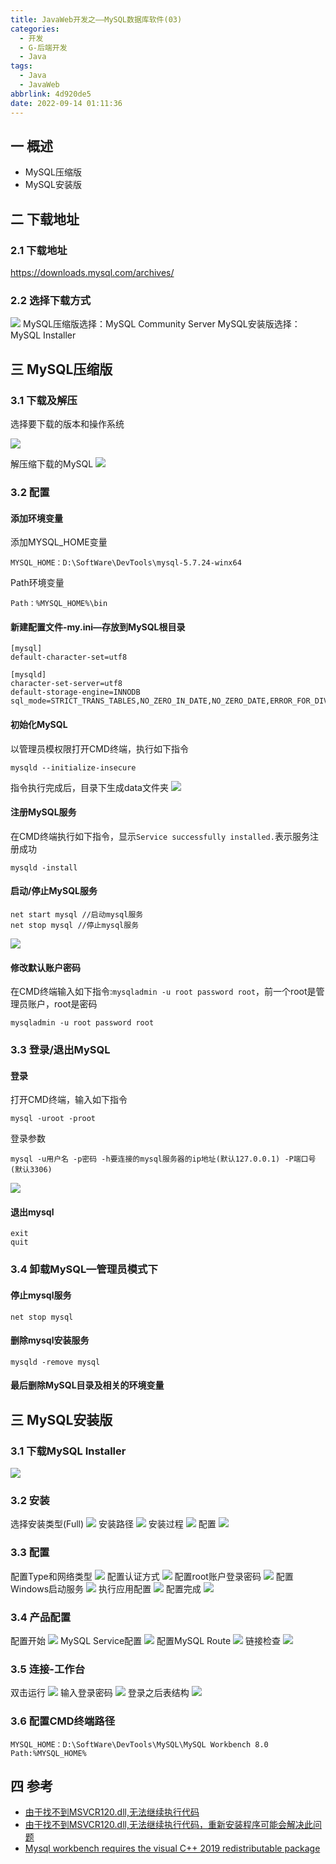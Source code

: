 ```yaml
---
title: JavaWeb开发之——MySQL数据库软件(03)
categories:
  - 开发
  - G-后端开发
  - Java
tags:
  - Java
  - JavaWeb
abbrlink: 4d920de5
date: 2022-09-14 01:11:36
---
```

## 一 概述

* MySQL压缩版
* MySQL安装版

<!--more-->

## 二 下载地址

### 2.1 下载地址

https://downloads.mysql.com/archives/

### 2.2 选择下载方式
![][1]
MySQL压缩版选择：MySQL Community Server
MySQL安装版选择：MySQL Installer

## 三 MySQL压缩版

### 3.1 下载及解压

选择要下载的版本和操作系统

![][2]

解压缩下载的MySQL 
![][3]

### 3.2 配置

#### 添加环境变量

添加MYSQL_HOME变量

```
MYSQL_HOME：D:\SoftWare\DevTools\mysql-5.7.24-winx64
```

Path环境变量

```
Path：%MYSQL_HOME%\bin
```

#### 新建配置文件-my.ini—存放到MySQL根目录

```
[mysql]
default-character-set=utf8

[mysqld]
character-set-server=utf8
default-storage-engine=INNODB
sql_mode=STRICT_TRANS_TABLES,NO_ZERO_IN_DATE,NO_ZERO_DATE,ERROR_FOR_DIVISION_BY_ZERO,NO_AUTO_CREATE_USER,NO_ENGINE_SUBSTITUTION
```

#### 初始化MySQL

以管理员模权限打开CMD终端，执行如下指令

```
mysqld --initialize-insecure
```

指令执行完成后，目录下生成data文件夹
![][4]

#### 注册MySQL服务

在CMD终端执行如下指令，显示`Service successfully installed.`表示服务注册成功

```
mysqld -install
```

#### 启动/停止MySQL服务

```
net start mysql //启动mysql服务
net stop mysql //停止mysql服务
```

![][5]

#### 修改默认账户密码

在CMD终端输入如下指令:`mysqladmin -u root password root`，前一个root是管理员账户，root是密码

```
mysqladmin -u root password root
```

### 3.3 登录/退出MySQL

#### 登录

打开CMD终端，输入如下指令

```
mysql -uroot -proot
```

登录参数

```
mysql -u用户名 -p密码 -h要连接的mysql服务器的ip地址(默认127.0.0.1) -P端口号(默认3306)
```

![][6]

#### 退出mysql

```
exit
quit
```

### 3.4 卸载MySQL—管理员模式下

#### 停止mysql服务

```
net stop mysql
```

#### 删除mysql安装服务

```
mysqld -remove mysql
```

#### 最后删除MySQL目录及相关的环境变量

## 三 MySQL安装版

### 3.1 下载MySQL Installer
![][7]
### 3.2 安装
选择安装类型(Full)
![][8]
安装路径
![][9]
安装过程
![][10]
配置
![][11]

### 3.3 配置

配置Type和网络类型
![][12]
配置认证方式
![][13]
配置root账户登录密码
![][14]
配置Windows启动服务
![][15]
执行应用配置
![][16]
配置完成
![][17]

### 3.4 产品配置
配置开始
![][18]
MySQL Service配置
![][19]
配置MySQL Route
![][20]
链接检查
![][21]

### 3.5 连接-工作台
双击运行
![][22]
输入登录密码
![][23]
登录之后表结构
![][24]

### 3.6 配置CMD终端路径

```
MYSQL_HOME：D:\SoftWare\DevTools\MySQL\MySQL Workbench 8.0
Path:%MYSQL_HOME%
```

## 四 参考

* [由于找不到MSVCR120.dll,无法继续执行代码](https://blog.csdn.net/apollo_miracle/article/details/118438132)
* [由于找不到MSVCR120.dll,无法继续执行代码，重新安装程序可能会解决此问题](https://blog.csdn.net/will__be/article/details/106826534)
* [Mysql workbench requires the visual C++ 2019 redistributable package](https://docs.microsoft.com/en-US/cpp/windows/latest-supported-vc-redist)




[1]:https://raw.githubusercontent.com/PGzxc/CDN/master/blog-java/javaweb-03-mysql-archives.png
[2]:https://raw.githubusercontent.com/PGzxc/CDN/master/blog-java/javaweb-03-mysql-unzip-download.png
[3]:https://raw.githubusercontent.com/PGzxc/CDN/master/blog-java/javaweb-03-mysql-unzip-download-unzip.png
[4]:https://raw.githubusercontent.com/PGzxc/CDN/master/blog-java/javaweb-03-mysql-unzip-config-data.png
[5]:https://raw.githubusercontent.com/PGzxc/CDN/master/blog-java/javaweb-03-mysql-unzip-config-start-stop.png
[6]:https://raw.githubusercontent.com/PGzxc/CDN/master/blog-java/javaweb-03-mysql-unzip-connect.png
[7]:https://raw.githubusercontent.com/PGzxc/CDN/master/blog-java/javaweb-03-mysql-install-download.png
[8]:https://raw.githubusercontent.com/PGzxc/CDN/master/blog-java/javaweb-03-mysql-install-full.png
[9]:https://raw.githubusercontent.com/PGzxc/CDN/master/blog-java/javaweb-03-mysql-install-path.png
[10]:https://raw.githubusercontent.com/PGzxc/CDN/master/blog-java/javaweb-03-mysql-install-progress.png
[11]:https://raw.githubusercontent.com/PGzxc/CDN/master/blog-java/javaweb-03-mysql-install-product-configuration.png
[12]:https://raw.githubusercontent.com/PGzxc/CDN/master/blog-java/javaweb-03-mysql-install-type-network.png
[13]:https://raw.githubusercontent.com/PGzxc/CDN/master/blog-java/javaweb-03-mysql-install-authentication.png
[14]:https://raw.githubusercontent.com/PGzxc/CDN/master/blog-java/javaweb-03-mysql-install-account.png
[15]:https://raw.githubusercontent.com/PGzxc/CDN/master/blog-java/javaweb-03-mysql-install-service.png
[16]:https://raw.githubusercontent.com/PGzxc/CDN/master/blog-java/javaweb-03-mysql-install-apply-conf.png
[17]:https://raw.githubusercontent.com/PGzxc/CDN/master/blog-java/javaweb-03-mysql-install-finish.png
[18]:https://raw.githubusercontent.com/PGzxc/CDN/master/blog-java/javaweb-03-mysql-install-product-conf-start.png
[19]:https://raw.githubusercontent.com/PGzxc/CDN/master/blog-java/javaweb-03-mysql-install-conf-mysql.png
[20]:https://raw.githubusercontent.com/PGzxc/CDN/master/blog-java/javaweb-03-mysql-install-conf-route.png
[21]:https://raw.githubusercontent.com/PGzxc/CDN/master/blog-java/javaweb-03-mysql-install-sercice-conn.png
[22]:https://raw.githubusercontent.com/PGzxc/CDN/master/blog-java/javaweb-03-mysql-install-login-click.png
[23]:https://raw.githubusercontent.com/PGzxc/CDN/master/blog-java/javaweb-03-mysql-install-login-password.png
[24]:https://raw.githubusercontent.com/PGzxc/CDN/master/blog-java/javaweb-03-mysql-install-login-table.png